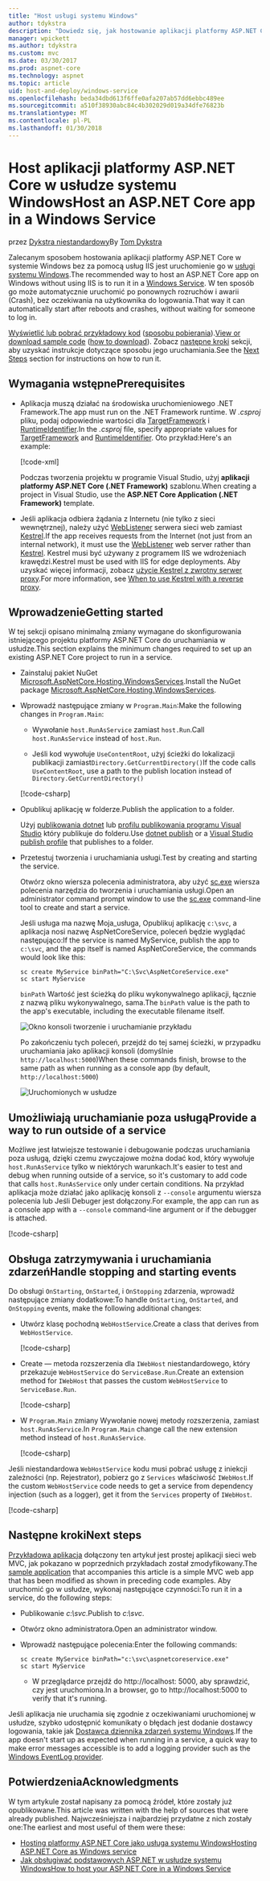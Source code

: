 ```yaml
---
title: "Host usługi systemu Windows"
author: tdykstra
description: "Dowiedz się, jak hostowanie aplikacji platformy ASP.NET Core w usłudze systemu Windows."
manager: wpickett
ms.author: tdykstra
ms.custom: mvc
ms.date: 03/30/2017
ms.prod: aspnet-core
ms.technology: aspnet
ms.topic: article
uid: host-and-deploy/windows-service
ms.openlocfilehash: beda34dbd613f6ffe0afa207ab57dd6ebbc489ee
ms.sourcegitcommit: a510f38930abc84c4b302029d019a34dfe76823b
ms.translationtype: MT
ms.contentlocale: pl-PL
ms.lasthandoff: 01/30/2018
---
```

# <a name="host-an-aspnet-core-app-in-a-windows-service"></a><span data-ttu-id="5b858-103">Host aplikacji platformy ASP.NET Core w usłudze systemu Windows</span><span class="sxs-lookup"><span data-stu-id="5b858-103">Host an ASP.NET Core app in a Windows Service</span></span>

<span data-ttu-id="5b858-104">przez [Dykstra niestandardowy](https://github.com/tdykstra)</span><span class="sxs-lookup"><span data-stu-id="5b858-104">By [Tom Dykstra](https://github.com/tdykstra)</span></span>

<span data-ttu-id="5b858-105">Zalecanym sposobem hostowania aplikacji platformy ASP.NET Core w systemie Windows bez za pomocą usług IIS jest uruchomienie go w [usługi systemu Windows](https://docs.microsoft.com/dotnet/framework/windows-services/introduction-to-windows-service-applications).</span><span class="sxs-lookup"><span data-stu-id="5b858-105">The recommended way to host an ASP.NET Core app on Windows without using IIS is to run it in a [Windows Service](https://docs.microsoft.com/dotnet/framework/windows-services/introduction-to-windows-service-applications).</span></span> <span data-ttu-id="5b858-106">W ten sposób go może automatycznie uruchomić po ponownych rozruchów i awarii (Crash), bez oczekiwania na użytkownika do logowania.</span><span class="sxs-lookup"><span data-stu-id="5b858-106">That way it can automatically start after reboots and crashes, without waiting for someone to log in.</span></span>

<span data-ttu-id="5b858-107">[Wyświetlić lub pobrać przykładowy kod](https://github.com/aspnet/Docs/tree/master/aspnetcore/host-and-deploy/windows-service/sample) ([sposobu pobierania](xref:tutorials/index#how-to-download-a-sample)).</span><span class="sxs-lookup"><span data-stu-id="5b858-107">[View or download sample code](https://github.com/aspnet/Docs/tree/master/aspnetcore/host-and-deploy/windows-service/sample) ([how to download](xref:tutorials/index#how-to-download-a-sample)).</span></span> <span data-ttu-id="5b858-108">Zobacz [następne kroki](#next-steps) sekcji, aby uzyskać instrukcje dotyczące sposobu jego uruchamiania.</span><span class="sxs-lookup"><span data-stu-id="5b858-108">See the [Next Steps](#next-steps) section for instructions on how to run it.</span></span>

## <a name="prerequisites"></a><span data-ttu-id="5b858-109">Wymagania wstępne</span><span class="sxs-lookup"><span data-stu-id="5b858-109">Prerequisites</span></span>

* <span data-ttu-id="5b858-110">Aplikacja muszą działać na środowiska uruchomieniowego .NET Framework.</span><span class="sxs-lookup"><span data-stu-id="5b858-110">The app must run on the .NET Framework runtime.</span></span>  <span data-ttu-id="5b858-111">W *.csproj* pliku, podaj odpowiednie wartości dla [TargetFramework](https://docs.microsoft.com/nuget/schema/target-frameworks) i [RuntimeIdentifier](https://docs.microsoft.com/dotnet/articles/core/rid-catalog).</span><span class="sxs-lookup"><span data-stu-id="5b858-111">In the *.csproj* file, specify appropriate values for [TargetFramework](https://docs.microsoft.com/nuget/schema/target-frameworks) and [RuntimeIdentifier](https://docs.microsoft.com/dotnet/articles/core/rid-catalog).</span></span> <span data-ttu-id="5b858-112">Oto przykład:</span><span class="sxs-lookup"><span data-stu-id="5b858-112">Here's an example:</span></span>

  [!code-xml[](windows-service/sample/AspNetCoreService.csproj?range=3-6)]

  <span data-ttu-id="5b858-113">Podczas tworzenia projektu w programie Visual Studio, użyj **aplikacji platformy ASP.NET Core (.NET Framework)** szablonu.</span><span class="sxs-lookup"><span data-stu-id="5b858-113">When creating a project in Visual Studio, use the **ASP.NET Core Application (.NET Framework)** template.</span></span>

* <span data-ttu-id="5b858-114">Jeśli aplikacja odbiera żądania z Internetu (nie tylko z sieci wewnętrznej), należy użyć [WebListener](xref:fundamentals/servers/weblistener) serwera sieci web zamiast [Kestrel](xref:fundamentals/servers/kestrel).</span><span class="sxs-lookup"><span data-stu-id="5b858-114">If the app receives requests from the Internet (not just from an internal network), it must use the [WebListener](xref:fundamentals/servers/weblistener) web server rather than [Kestrel](xref:fundamentals/servers/kestrel).</span></span>  <span data-ttu-id="5b858-115">Kestrel musi być używany z programem IIS we wdrożeniach krawędzi.</span><span class="sxs-lookup"><span data-stu-id="5b858-115">Kestrel must be used with IIS for edge deployments.</span></span>  <span data-ttu-id="5b858-116">Aby uzyskać więcej informacji, zobacz [użycie Kestrel z zwrotny serwer proxy](xref:fundamentals/servers/kestrel#when-to-use-kestrel-with-a-reverse-proxy).</span><span class="sxs-lookup"><span data-stu-id="5b858-116">For more information, see [When to use Kestrel with a reverse proxy](xref:fundamentals/servers/kestrel#when-to-use-kestrel-with-a-reverse-proxy).</span></span>

## <a name="getting-started"></a><span data-ttu-id="5b858-117">Wprowadzenie</span><span class="sxs-lookup"><span data-stu-id="5b858-117">Getting started</span></span>

<span data-ttu-id="5b858-118">W tej sekcji opisano minimalną zmiany wymagane do skonfigurowania istniejącego projektu platformy ASP.NET Core do uruchamiania w usłudze.</span><span class="sxs-lookup"><span data-stu-id="5b858-118">This section explains the minimum changes required to set up an existing ASP.NET Core project to run in a service.</span></span>

* <span data-ttu-id="5b858-119">Zainstaluj pakiet NuGet [Microsoft.AspNetCore.Hosting.WindowsServices](https://www.nuget.org/packages/Microsoft.AspNetCore.Hosting.WindowsServices/).</span><span class="sxs-lookup"><span data-stu-id="5b858-119">Install the NuGet package [Microsoft.AspNetCore.Hosting.WindowsServices](https://www.nuget.org/packages/Microsoft.AspNetCore.Hosting.WindowsServices/).</span></span>

* <span data-ttu-id="5b858-120">Wprowadź następujące zmiany w `Program.Main`:</span><span class="sxs-lookup"><span data-stu-id="5b858-120">Make the following changes in `Program.Main`:</span></span>
  
  * <span data-ttu-id="5b858-121">Wywołanie `host.RunAsService` zamiast `host.Run`.</span><span class="sxs-lookup"><span data-stu-id="5b858-121">Call `host.RunAsService` instead of `host.Run`.</span></span>
  
  * <span data-ttu-id="5b858-122">Jeśli kod wywołuje `UseContentRoot`, użyj ścieżki do lokalizacji publikacji zamiast`Directory.GetCurrentDirectory()`</span><span class="sxs-lookup"><span data-stu-id="5b858-122">If the code calls `UseContentRoot`, use a path to the publish location instead of `Directory.GetCurrentDirectory()`</span></span> 
  
  [!code-csharp[](windows-service/sample/Program.cs?name=ServiceOnly&highlight=3-4,8,14)]

* <span data-ttu-id="5b858-123">Opublikuj aplikację w folderze.</span><span class="sxs-lookup"><span data-stu-id="5b858-123">Publish the application to a folder.</span></span>

  <span data-ttu-id="5b858-124">Użyj [publikowania dotnet](https://docs.microsoft.com/dotnet/articles/core/tools/dotnet-publish) lub [profilu publikowania programu Visual Studio](xref:host-and-deploy/visual-studio-publish-profiles) który publikuje do folderu.</span><span class="sxs-lookup"><span data-stu-id="5b858-124">Use [dotnet publish](https://docs.microsoft.com/dotnet/articles/core/tools/dotnet-publish) or a [Visual Studio publish profile](xref:host-and-deploy/visual-studio-publish-profiles) that publishes to a folder.</span></span>

* <span data-ttu-id="5b858-125">Przetestuj tworzenia i uruchamiania usługi.</span><span class="sxs-lookup"><span data-stu-id="5b858-125">Test by creating and starting the service.</span></span>

  <span data-ttu-id="5b858-126">Otwórz okno wiersza polecenia administratora, aby użyć [sc.exe](https://technet.microsoft.com/library/bb490995) wiersza polecenia narzędzia do tworzenia i uruchamiania usługi.</span><span class="sxs-lookup"><span data-stu-id="5b858-126">Open an administrator command prompt window to use the [sc.exe](https://technet.microsoft.com/library/bb490995) command-line tool to create and start a service.</span></span>  
  
  <span data-ttu-id="5b858-127">Jeśli usługa ma nazwę Moja_usługa, Opublikuj aplikację `c:\svc`, a aplikacja nosi nazwę AspNetCoreService, poleceń będzie wyglądać następująco:</span><span class="sxs-lookup"><span data-stu-id="5b858-127">If the service is named MyService, publish the app to `c:\svc`, and the app itself is named AspNetCoreService, the commands would look like this:</span></span>

  ```console
  sc create MyService binPath="C:\Svc\AspNetCoreService.exe"
  sc start MyService
  ```

  <span data-ttu-id="5b858-128">`binPath` Wartość jest ścieżką do pliku wykonywalnego aplikacji, łącznie z nazwą pliku wykonywalnego, sama.</span><span class="sxs-lookup"><span data-stu-id="5b858-128">The `binPath` value is the path to the app's executable, including the executable filename itself.</span></span>

  ![Okno konsoli tworzenie i uruchamianie przykładu](windows-service/_static/create-start.png)

  <span data-ttu-id="5b858-130">Po zakończeniu tych poleceń, przejdź do tej samej ścieżki, w przypadku uruchamiania jako aplikacji konsoli (domyślnie `http://localhost:5000`)</span><span class="sxs-lookup"><span data-stu-id="5b858-130">When these commands finish, browse to the same path as when running as a console app (by default, `http://localhost:5000`)</span></span>

  ![Uruchomionych w usłudze](windows-service/_static/running-in-service.png)


## <a name="provide-a-way-to-run-outside-of-a-service"></a><span data-ttu-id="5b858-132">Umożliwiają uruchamianie poza usługą</span><span class="sxs-lookup"><span data-stu-id="5b858-132">Provide a way to run outside of a service</span></span>

<span data-ttu-id="5b858-133">Możliwe jest łatwiejsze testowanie i debugowanie podczas uruchamiania poza usługą, dzięki czemu zwyczajowe można dodać kod, który wywołuje `host.RunAsService` tylko w niektórych warunkach.</span><span class="sxs-lookup"><span data-stu-id="5b858-133">It's easier to test and debug when running outside of a service, so it's customary to add code that calls `host.RunAsService` only under certain conditions.</span></span>  <span data-ttu-id="5b858-134">Na przykład aplikacja może działać jako aplikację konsoli z `--console` argumentu wiersza polecenia lub Jeśli Debuger jest dołączony.</span><span class="sxs-lookup"><span data-stu-id="5b858-134">For example, the app can run as a console app with a `--console` command-line argument or if the debugger is attached.</span></span>

[!code-csharp[](windows-service/sample/Program.cs?name=ServiceOrConsole)]

## <a name="handle-stopping-and-starting-events"></a><span data-ttu-id="5b858-135">Obsługa zatrzymywania i uruchamiania zdarzeń</span><span class="sxs-lookup"><span data-stu-id="5b858-135">Handle stopping and starting events</span></span>

<span data-ttu-id="5b858-136">Do obsługi `OnStarting`, `OnStarted`, i `OnStopping` zdarzenia, wprowadź następujące zmiany dodatkowe:</span><span class="sxs-lookup"><span data-stu-id="5b858-136">To handle `OnStarting`, `OnStarted`, and `OnStopping` events, make the following additional changes:</span></span>

* <span data-ttu-id="5b858-137">Utwórz klasę pochodną `WebHostService`.</span><span class="sxs-lookup"><span data-stu-id="5b858-137">Create a class that derives from `WebHostService`.</span></span>

  [!code-csharp[](windows-service/sample/CustomWebHostService.cs?name=NoLogging)]

* <span data-ttu-id="5b858-138">Create — metoda rozszerzenia dla `IWebHost` niestandardowego, który przekazuje `WebHostService` do `ServiceBase.Run`.</span><span class="sxs-lookup"><span data-stu-id="5b858-138">Create an extension method for `IWebHost` that passes the custom `WebHostService` to `ServiceBase.Run`.</span></span>

  [!code-csharp[](windows-service/sample/WebHostServiceExtensions.cs?name=ExtensionsClass)]

* <span data-ttu-id="5b858-139">W `Program.Main` zmiany Wywołanie nowej metody rozszerzenia, zamiast `host.RunAsService`.</span><span class="sxs-lookup"><span data-stu-id="5b858-139">In `Program.Main` change call the new extension method instead of `host.RunAsService`.</span></span>

  [!code-csharp[](windows-service/sample/Program.cs?name=HandleStopStart&highlight=26)]

<span data-ttu-id="5b858-140">Jeśli niestandardowa `WebHostService` kodu musi pobrać usługę z iniekcji zależności (np. Rejestrator), pobierz go z `Services` właściwość `IWebHost`.</span><span class="sxs-lookup"><span data-stu-id="5b858-140">If the custom `WebHostService` code needs to get a service from dependency injection (such as a logger), get it from the `Services` property of `IWebHost`.</span></span>

[!code-csharp[](windows-service/sample/CustomWebHostService.cs?name=Logging&highlight=7)]

## <a name="next-steps"></a><span data-ttu-id="5b858-141">Następne kroki</span><span class="sxs-lookup"><span data-stu-id="5b858-141">Next steps</span></span>

<span data-ttu-id="5b858-142">[Przykładowa aplikacja](https://github.com/aspnet/Docs/tree/master/aspnetcore/host-and-deploy/windows-service/sample) dołączony ten artykuł jest prostej aplikacji sieci web MVC, jak pokazano w poprzednich przykładach został zmodyfikowany.</span><span class="sxs-lookup"><span data-stu-id="5b858-142">The [sample application](https://github.com/aspnet/Docs/tree/master/aspnetcore/host-and-deploy/windows-service/sample) that accompanies this article is a simple MVC web app that has been modified as shown in preceding code examples.</span></span>  <span data-ttu-id="5b858-143">Aby uruchomić go w usłudze, wykonaj następujące czynności:</span><span class="sxs-lookup"><span data-stu-id="5b858-143">To run it in a service, do the following steps:</span></span>

* <span data-ttu-id="5b858-144">Publikowanie *c:\svc*.</span><span class="sxs-lookup"><span data-stu-id="5b858-144">Publish to *c:\svc*.</span></span>

* <span data-ttu-id="5b858-145">Otwórz okno administratora.</span><span class="sxs-lookup"><span data-stu-id="5b858-145">Open an administrator window.</span></span>

* <span data-ttu-id="5b858-146">Wprowadź następujące polecenia:</span><span class="sxs-lookup"><span data-stu-id="5b858-146">Enter the following commands:</span></span>

  ```console
  sc create MyService binPath="c:\svc\aspnetcoreservice.exe"
  sc start MyService
  ```

  * <span data-ttu-id="5b858-147">W przeglądarce przejdź do http://localhost: 5000, aby sprawdzić, czy jest uruchomiona.</span><span class="sxs-lookup"><span data-stu-id="5b858-147">In a browser, go to http://localhost:5000 to verify that it's running.</span></span>

<span data-ttu-id="5b858-148">Jeśli aplikacja nie uruchamia się zgodnie z oczekiwaniami uruchomionej w usłudze, szybko udostępnić komunikaty o błędach jest dodanie dostawcy logowania, takie jak [Dostawca dziennika zdarzeń systemu Windows](xref:fundamentals/logging/index#eventlog).</span><span class="sxs-lookup"><span data-stu-id="5b858-148">If the app doesn't start up as expected when running in a service, a quick way to make error messages accessible is to add a logging provider such as the [Windows EventLog provider](xref:fundamentals/logging/index#eventlog).</span></span>

## <a name="acknowledgments"></a><span data-ttu-id="5b858-149">Potwierdzenia</span><span class="sxs-lookup"><span data-stu-id="5b858-149">Acknowledgments</span></span>

<span data-ttu-id="5b858-150">W tym artykule został napisany za pomocą źródeł, które zostały już opublikowane.</span><span class="sxs-lookup"><span data-stu-id="5b858-150">This article was written with the help of sources that were already published.</span></span> <span data-ttu-id="5b858-151">Najwcześniejsza i najbardziej przydatne z nich zostały one:</span><span class="sxs-lookup"><span data-stu-id="5b858-151">The earliest and most useful of them were these:</span></span>

* [<span data-ttu-id="5b858-152">Hosting platformy ASP.NET Core jako usługa systemu Windows</span><span class="sxs-lookup"><span data-stu-id="5b858-152">Hosting ASP.NET Core as Windows service</span></span>](https://stackoverflow.com/questions/37346383/hosting-asp-net-core-as-windows-service/37464074)
* [<span data-ttu-id="5b858-153">Jak obsługiwać podstawowych ASP.NET w usłudze systemu Windows</span><span class="sxs-lookup"><span data-stu-id="5b858-153">How to host your ASP.NET Core in a Windows Service</span></span>](https://dotnetthoughts.net/how-to-host-your-aspnet-core-in-a-windows-service/)
